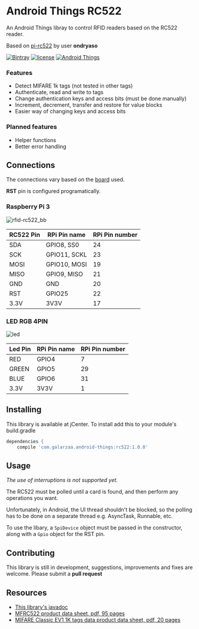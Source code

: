 # Android Things RC522
An Android Things libray to control RFID readers based on the RC522 reader.

Based on [pi-rc522](https://github.com/ondryaso/pi-rc522) by user **ondryaso**

[![Bintray](https://api.bintray.com/packages/galarzaa90/maven/android-things-rc522/images/download.svg)](https://bintray.com/galarzaa90/maven/android-things-rc522/_latestVersion)
[![license](https://img.shields.io/github/license/Galarzaa90/android-things-rc522.svg)](https://github.com/Galarzaa90/android-things-rc522/blob/master/LICENSE.md)
[![Android Things](https://img.shields.io/badge/android--things-0.7--preview-red.svg)](https://developer.android.com/things/preview/releases.html#preview-7)
### Features
* Detect MIFARE 1k tags (not tested in other tags)
* Authenticate, read and write to tags
* Change authentication keys and access bits (must be done manually)
* Increment, decrement, transfer and restore for value blocks
* Easier way of changing keys and access bits

### Planned features
* Helper functions
* Better error handling

## Connections
The connections vary based on the [board](https://developer.android.com/things/hardware/developer-kits.html) used.

**RST** pin is configured programatically.

### Raspberry Pi 3
![rfid-rc522_bb](https://user-images.githubusercontent.com/12865379/33002472-ad7a712a-cd71-11e7-8724-d8e1433de13a.png)

| RC522 Pin | RPi Pin name | RPi Pin number |
| --------- | ------- | -------------- |
| SDA | GPIO8, SS0 | 24
| SCK | GPIO11, SCKL | 23
| MOSI | GPIO10, MOSI | 19
| MISO | GPIO9, MISO | 21
| GND | GND | 20
| RST | GPIO25 | 22
| 3.3V | 3V3V | 17

### LED RGB 4PIN
![led](https://i2.wp.com/einhugur.com/blog/wp-content/uploads/2015/10/RGBLedGPIONew.png?ssl=1)

| Led Pin | RPi Pin name | RPi Pin number |
| --------- | ------- | -------------- |
| RED | GPIO4 | 7
| GREEN | GPIO5 | 29
| BLUE | GPIO6 | 31
| 3.3V | 3V3V | 1


## Installing
This library is available at jCenter. To install add this to your module's build.gradle
```groovy
dependencies {
    compile 'com.galarzaa.android-things:rc522:1.0.0'
```

## Usage
_The use of interruptions is not supported yet._

The RC522 must be polled until a card is found, and then 
perform any operations you want.

Unfortunately, in Android, the UI thread shouldn't be blocked, so the polling has to be done on a 
separate thread e.g. AsyncTask, Runnable, etc.

To use the libary, a `SpiDevice` object must be passed in the constructor, along with a `Gpio` object for
the RST pin.


## Contributing
This library is still in development, suggestions, improvements and fixes are welcome. Please 
submit a **pull request**

## Resources
* [This library's javadoc](https://galarzaa90.github.io/android-things-rc522/com/galarzaa/androidthings/Rc522.html)
* [MFRC522 product data sheet, pdf, 95 pages](http://www.nxp.com/docs/en/data-sheet/MFRC522.pdf)
* [MIFARE Classic EV1 1K tags data product data sheet, pdf, 20 pages](http://www.nxp.com/docs/en/data-sheet/MF1S50YYX_V1.pdf)
